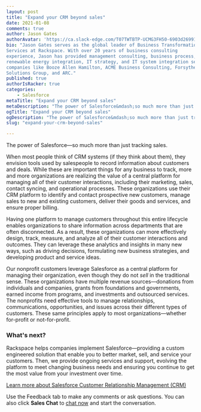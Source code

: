 ```yaml
---
layout: post
title: "Expand your CRM beyond sales"
date: 2021-01-08
comments: true
author: Jason Gates
authorAvatar: 'https://ca.slack-edge.com/T07TWTBTP-UCMG3FH50-6903d26991a4-512'
bio: "Jason Gates serves as the global leader of Business Transformation
Services at Rackspace. With over 20 years of business consulting
experience, Jason has provided management consulting, business process,
renewable energy integration, IT strategy, and IT system integration services at
companies like Booze Allen Hamilton, ACME Business Consulting, Forsythe
Solutions Group, and ARC."
published: true
authorIsRacker: true
categories:
    - Salesforce
metaTitle: "Expand your CRM beyond sales"
metaDescription: "The power of Salesforce&mdash;so much more than just tracking sales."
ogTitle: "Expand your CRM beyond sales"
ogDescription: "The power of Salesforce&mdash;so much more than just tracking sales."
slug: "expand-your-crm-beyond-sales"

---
```


The power of Salesforce&mdash;so much more than just tracking sales.

<!--more-->

When most people think of CRM systems (if they think about them), they envision
tools used by salespeople to record information about customers and deals.
While these are important things for any business to track, more and more
organizations are realizing the value of a central platform for managing all of
their customer interactions, including their marketing, sales, contact syncing,
and operational processes. These organizations use their CRM platform to
identify and contact prospective new customers, manage sales to new and existing
customers, deliver their goods and services, and ensure proper billing.

Having one platform to manage customers throughout this entire lifecycle enables
organizations to share information across departments that are often
disconnected. As a result, these organizations can more effectively
design, track, measure, and analyze all of their customer interactions and
outcomes. They can leverage these analytics and insights in many new
ways, such as driving decisions, formulating new business strategies, and
developing product and service ideas.

Our nonprofit customers leverage Salesforce as a central platform for
managing their organization, even though they do not *sell* in the traditional
sense. These organizations have multiple revenue sources&mdash;donations from
individuals and companies, grants from foundations and governments, earned
income from programs, and investments and outsourced services. The nonprofits
need effective tools to manage relationships, communications, opportunities, and
issues across their different types of customers. These same principles apply to
most organizations&mdash;whether for-profit or not-for-profit.

### What's next?

Rackspace helps companies implement Salesforce—providing a custom engineered
solution that enable you to better market, sell, and service your customers.
Then, we provide ongoing services and support, evolving the platform to meet
changing business needs and ensuring you continue to get the most value from
your investment over time.

<a class="cta blue" id="cta" href="https://www.rackspace.com/salesforce">Learn more about Salesforce Customer Relationship Management (CRM)</a>

Use the Feedback tab to make any comments or ask questions. You can also click
**Sales Chat** to [chat now](https://www.rackspace.com/) and start the conversation.

